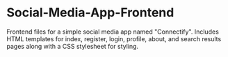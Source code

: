 # Social-Media-App-Frontend
Frontend files for a simple social media app named "Connectify". Includes HTML templates for index, register, login, profile, about, and search results pages along with a CSS stylesheet for styling.
